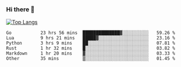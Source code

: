 ### Hi there 👋

<!--
**3Xpl0it3r/3Xpl0it3r** is a ✨ _special_ ✨ repository because its `README.md` (this file) appears on your GitHub profile.

Here are some ideas to get you started:

- 🔭 I’m currently working on ...
- 🌱 I’m currently learning ...
- 👯 I’m looking to collaborate on ...
- 🤔 I’m looking for help with ...
- 💬 Ask me about ...
- 📫 How to reach me: ...
- 😄 Pronouns: ...
- ⚡ Fun fact: ...
-->


[![Top Langs](https://github-readme-stats.vercel.app/api/top-langs/?username=3Xpl0it3r&layout=compact)](https://github.com/3Xpl0it3r/3Xpl0it3r)

<!--START_SECTION:waka-->

```text
Go           23 hrs 56 mins  ██████████████▓░░░░░░░░░░   59.26 %
Lua          9 hrs 21 mins   █████▓░░░░░░░░░░░░░░░░░░░   23.16 %
Python       3 hrs 9 mins    ██░░░░░░░░░░░░░░░░░░░░░░░   07.81 %
Rust         1 hr 32 mins    █░░░░░░░░░░░░░░░░░░░░░░░░   03.82 %
Markdown     1 hr 20 mins    ▓░░░░░░░░░░░░░░░░░░░░░░░░   03.33 %
Other        35 mins         ▒░░░░░░░░░░░░░░░░░░░░░░░░   01.45 %
```

<!--END_SECTION:waka-->
